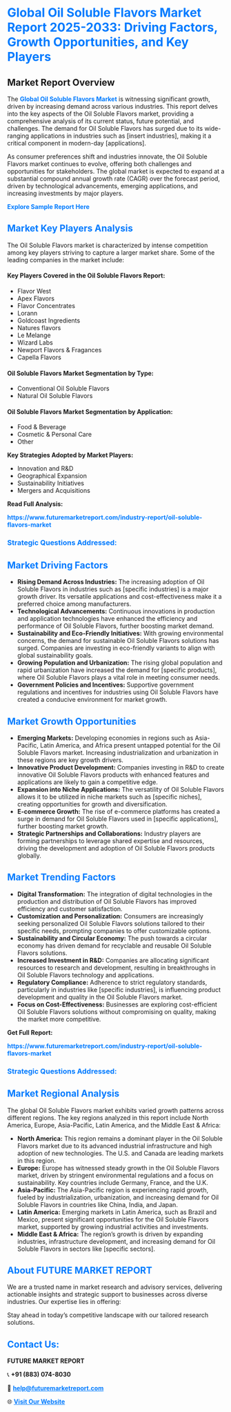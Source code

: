 <h1 style="color: #007BFF;">Global Oil Soluble Flavors Market Report 2025-2033: Driving Factors, Growth Opportunities, and Key Players</h1>

<section id="overview">
<h2>Market Report Overview</h2>
<p>The <a href="https://www.futuremarketreport.com/industry-report/oil-soluble-flavors-market" style="color: #007BFF; text-decoration: none;"><strong>Global Oil Soluble Flavors Market</strong></a> is witnessing significant growth, driven by increasing demand across various industries. This report delves into the key aspects of the Oil Soluble Flavors market, providing a comprehensive analysis of its current status, future potential, and challenges. The demand for Oil Soluble Flavors has surged due to its wide-ranging applications in industries such as [insert industries], making it a critical component in modern-day [applications].</p>
<p>As consumer preferences shift and industries innovate, the Oil Soluble Flavors market continues to evolve, offering both challenges and opportunities for stakeholders. The global market is expected to expand at a substantial compound annual growth rate (CAGR) over the forecast period, driven by technological advancements, emerging applications, and increasing investments by major players.</p>
</section>

<section id="overview">
<p><a href="https://www.futuremarketreport.com/request-sample/reportId=114245" style="color: #007BFF; text-decoration: none;"><strong>Explore Sample Report Here</strong></a></p>
</section>

<section id="key-players">
<h2 style="color: #007BFF;">Market Key Players Analysis</h2>
<p>The Oil Soluble Flavors market is characterized by intense competition among key players striving to capture a larger market share. Some of the leading companies in the market include:</p>
<h4>Key Players Covered in the Oil Soluble Flavors Report:</h4>
<ul><li>Flavor West</li><li>Apex Flavors</li><li>Flavor Concentrates</li><li>Lorann</li><li>Goldcoast Ingredients</li><li>Natures flavors</li><li>Le Melange</li><li>Wizard Labs</li><li>Newport Flavors &amp; Fragances</li><li>Capella Flavors</li></ul>
<h4>Oil Soluble Flavors Market Segmentation by Type:</h4>
<ul><li>Conventional Oil Soluble Flavors</li><li>Natural Oil Soluble Flavors</li></ul>

<h4>Oil Soluble Flavors Market Segmentation by Application:</h4>
<ul><li>Food &amp; Beverage</li><li>Cosmetic &amp; Personal Care</li><li>Other</li></ul>
<p><strong>Key Strategies Adopted by Market Players:</strong></p>
<ul>
<li>Innovation and R&D</li>
<li>Geographical Expansion</li>
<li>Sustainability Initiatives</li>
<li>Mergers and Acquisitions</li>
</ul>
</section>

<section>
<p><strong>Read Full Analysis: </strong></p><a href="https://www.futuremarketreport.com/industry-report/oil-soluble-flavors-market" style="color: #007BFF; text-decoration: none;"><strong>https://www.futuremarketreport.com/industry-report/oil-soluble-flavors-market</strong></a>
<h3 style="color: #007BFF;">Strategic Questions Addressed:</h3>
</section>

<section id="driving-factors">
<h2 style="color: #007BFF;">Market Driving Factors</h2>
<ul>
<li><strong>Rising Demand Across Industries:</strong> The increasing adoption of Oil Soluble Flavors in industries such as [specific industries] is a major growth driver. Its versatile applications and cost-effectiveness make it a preferred choice among manufacturers.</li>
<li><strong>Technological Advancements:</strong> Continuous innovations in production and application technologies have enhanced the efficiency and performance of Oil Soluble Flavors, further boosting market demand.</li>
<li><strong>Sustainability and Eco-Friendly Initiatives:</strong> With growing environmental concerns, the demand for sustainable Oil Soluble Flavors solutions has surged. Companies are investing in eco-friendly variants to align with global sustainability goals.</li>
<li><strong>Growing Population and Urbanization:</strong> The rising global population and rapid urbanization have increased the demand for [specific products], where Oil Soluble Flavors plays a vital role in meeting consumer needs.</li>
<li><strong>Government Policies and Incentives:</strong> Supportive government regulations and incentives for industries using Oil Soluble Flavors have created a conducive environment for market growth.</li>
</ul>
</section>

<section id="growth-opportunities">
<h2 style="color: #007BFF;">Market Growth Opportunities</h2>
<ul>
<li><strong>Emerging Markets:</strong> Developing economies in regions such as Asia-Pacific, Latin America, and Africa present untapped potential for the Oil Soluble Flavors market. Increasing industrialization and urbanization in these regions are key growth drivers.</li>
<li><strong>Innovative Product Development:</strong> Companies investing in R&D to create innovative Oil Soluble Flavors products with enhanced features and applications are likely to gain a competitive edge.</li>
<li><strong>Expansion into Niche Applications:</strong> The versatility of Oil Soluble Flavors allows it to be utilized in niche markets such as [specific niches], creating opportunities for growth and diversification.</li>
<li><strong>E-commerce Growth:</strong> The rise of e-commerce platforms has created a surge in demand for Oil Soluble Flavors used in [specific applications], further boosting market growth.</li>
<li><strong>Strategic Partnerships and Collaborations:</strong> Industry players are forming partnerships to leverage shared expertise and resources, driving the development and adoption of Oil Soluble Flavors products globally.</li>
</ul>
</section>

<section id="trending-factors">
<h2 style="color: #007BFF;">Market Trending Factors</h2>
<ul>
<li><strong>Digital Transformation:</strong> The integration of digital technologies in the production and distribution of Oil Soluble Flavors has improved efficiency and customer satisfaction.</li>
<li><strong>Customization and Personalization:</strong> Consumers are increasingly seeking personalized Oil Soluble Flavors solutions tailored to their specific needs, prompting companies to offer customizable options.</li>
<li><strong>Sustainability and Circular Economy:</strong> The push towards a circular economy has driven demand for recyclable and reusable Oil Soluble Flavors solutions.</li>
<li><strong>Increased Investment in R&D:</strong> Companies are allocating significant resources to research and development, resulting in breakthroughs in Oil Soluble Flavors technology and applications.</li>
<li><strong>Regulatory Compliance:</strong> Adherence to strict regulatory standards, particularly in industries like [specific industries], is influencing product development and quality in the Oil Soluble Flavors market.</li>
<li><strong>Focus on Cost-Effectiveness:</strong> Businesses are exploring cost-efficient Oil Soluble Flavors solutions without compromising on quality, making the market more competitive.</li>
</ul>
</section>

<section>
<p><strong>Get Full Report: </strong></p><a href="https://www.futuremarketreport.com/industry-report/oil-soluble-flavors-market" style="color: #007BFF; text-decoration: none;"><strong>https://www.futuremarketreport.com/industry-report/oil-soluble-flavors-market</strong></a>
<h3 style="color: #007BFF;">Strategic Questions Addressed:</h3>
</section>


<section id="regional-analysis">
<h2 style="color: #007BFF;">Market Regional Analysis</h2>
<p>The global Oil Soluble Flavors market exhibits varied growth patterns across different regions. The key regions analyzed in this report include North America, Europe, Asia-Pacific, Latin America, and the Middle East & Africa:</p>
<ul>
<li><strong>North America:</strong> This region remains a dominant player in the Oil Soluble Flavors market due to its advanced industrial infrastructure and high adoption of new technologies. The U.S. and Canada are leading markets in this region.</li>
<li><strong>Europe:</strong> Europe has witnessed steady growth in the Oil Soluble Flavors market, driven by stringent environmental regulations and a focus on sustainability. Key countries include Germany, France, and the U.K.</li>
<li><strong>Asia-Pacific:</strong> The Asia-Pacific region is experiencing rapid growth, fueled by industrialization, urbanization, and increasing demand for Oil Soluble Flavors in countries like China, India, and Japan.</li>
<li><strong>Latin America:</strong> Emerging markets in Latin America, such as Brazil and Mexico, present significant opportunities for the Oil Soluble Flavors market, supported by growing industrial activities and investments.</li>
<li><strong>Middle East & Africa:</strong> The region’s growth is driven by expanding industries, infrastructure development, and increasing demand for Oil Soluble Flavors in sectors like [specific sectors].</li>
</ul>
</section>

<footer>
<h2 style="color: #007BFF;">About FUTURE MARKET REPORT</h2>
<p>We are a trusted name in market research and advisory services, delivering actionable insights and strategic support to businesses across diverse industries. Our expertise lies in offering:</p>

<p>Stay ahead in today’s competitive landscape with our tailored research solutions.</p>

<h2 style="color: #007BFF;">Contact Us:</h2>
<p><strong>FUTURE MARKET REPORT</strong></p>
<p>📞 <strong>+91 (883) 074-8030</strong></p>
<p>📧 <strong><a href="mailto:help@futuremarketreport.com" style="color: #007BFF;">help@futuremarketreport.com</a></strong></p>
<p>🌐 <strong><a href="https://www.futuremarketreport.com/" style="color: #007BFF;">Visit Our Website</a></strong></p>
</footer>